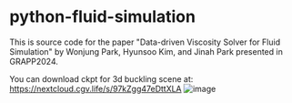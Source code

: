 # python-fluid-simulation

This is source code for the paper "Data-driven Viscosity Solver for Fluid Simulation" by Wonjung Park, Hyunsoo Kim, and Jinah Park presented in GRAPP2024.

You can download ckpt for 3d buckling scene at: https://nextcloud.cgv.life/s/97kZgg47eDttXLA
![image](https://github.com/SSTDV-Project/python-fluid-simulation/assets/16303328/bc348dbf-c5fe-408d-91a8-dc4bdd6946ca)
